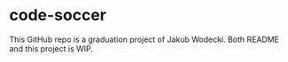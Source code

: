 # code-soccer
This GitHub repo is a graduation project of Jakub Wodecki. Both README and this project is WIP.
